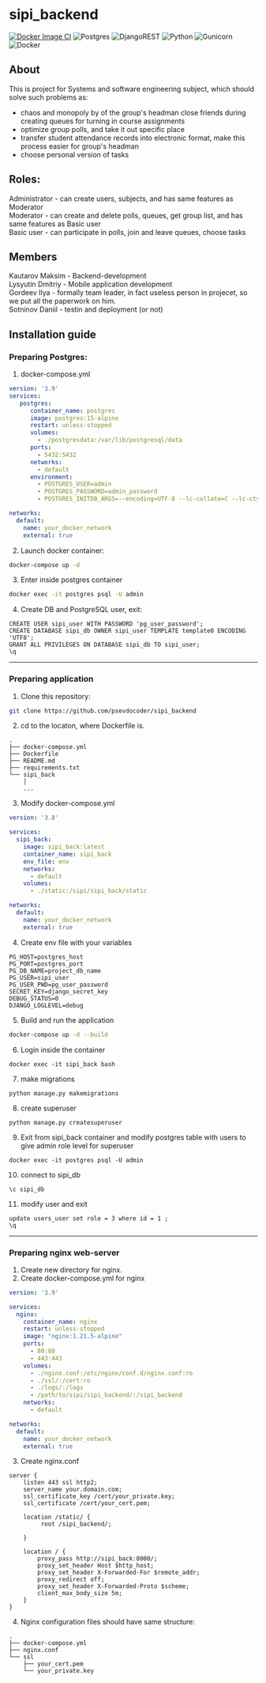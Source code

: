 # sipi_backend
[![Docker Image CI](https://github.com/psevdocoder/sipi_backend/actions/workflows/sipi_update.yaml/badge.svg)](https://github.com/psevdocoder/sipi_backend/actions/workflows/sipi_update.yaml)
![Postgres](https://img.shields.io/badge/postgres-%23316192.svg?style=for-the-badge&logo=postgresql&logoColor=white)
![DjangoREST](https://img.shields.io/badge/DJANGO-REST-ff1709?style=for-the-badge&logo=django&logoColor=white&color=ff1709&labelColor=gray)
![Python](https://img.shields.io/badge/python-3670A0?style=for-the-badge&logo=python&logoColor=ffdd54)
![Gunicorn](https://img.shields.io/badge/gunicorn-%298729.svg?style=for-the-badge&logo=gunicorn&logoColor=white)
![Docker](https://img.shields.io/badge/docker-%230db7ed.svg?style=for-the-badge&logo=docker&logoColor=white)

## About
This is project for Systems and software engineering subject, which should solve such problems as:
- chaos and monopoly by of the group's headman close friends during creating queues for turning in course assignments
- optimize group polls, and take it out specific place
- transfer student attendance records into electronic format, make this process easier for group's headman
- choose personal version of tasks

## Roles:
Administrator - can create users, subjects, and has same features as Moderator \
Moderator - can create and delete polls, queues, get group list, and has same features as Basic user \
Basic user - can participate in polls, join and leave queues, choose tasks

## Members
Kautarov Maksim - Backend-development \
Lysyutin Dmitriy - Mobile application development \
Gordeev Ilya - formally team leader, in fact useless person in projecet, so we put all the paperwork on him.\
Sotninov Daniil - testin and deployment (or not)

## Installation guide
### Preparing Postgres:
1. docker-compose.yml
```yml
version: '3.9'
services:
   postgres:
      container_name: postgres
      image: postgres:15-alpine
      restart: unless-stopped
      volumes:
        - ./postgresdata:/var/lib/postgresql/data
      ports:
        - 5432:5432
      networks:
        - default
      environment:
        - POSTGRES_USER=admin
        - POSTGRES_PASSWORD=admin_password
        - POSTGRES_INITDB_ARGS=--encoding=UTF-8 --lc-collate=C --lc-ctype=C

networks:
  default:
    name: your_docker_network
    external: true
```
2. Launch docker container:
```bash
docker-compose up -d
```
3. Enter inside postgres container
```bash
docker exec -it postgres psql -U admin
```
4. Create DB and PostgreSQL user, exit:
```postgresql
CREATE USER sipi_user WITH PASSWORD 'pg_user_password';
CREATE DATABASE sipi_db OWNER sipi_user TEMPLATE template0 ENCODING 'UTF8';
GRANT ALL PRIVILEGES ON DATABASE sipi_db TO sipi_user;
\q
```
---
### Preparing application
1. Clone this repository:
```bash
git clone https://github.com/psevdocoder/sipi_backend
```

2. cd to the locaton, where Dockerfile is.
```
.
├── docker-compose.yml
├── Dockerfile
├── README.md
├── requirements.txt
└── sipi_back
    │   
    ...
```

3. Modify docker-compose.yml
```yaml
version: '3.8'

services:
  sipi_back:
    image: sipi_back:latest
    container_name: sipi_back
    env_file: env
    networks:
      - default
    volumes:
      - ./static:/sipi/sipi_back/static

networks:
  default:
    name: your_docker_network
    external: true
```

4. Create env file with your variables
```env
PG_HOST=postgres_host
PG_PORT=postgres_port
PG_DB_NAME=project_db_name
PG_USER=sipi_user
PG_USER_PWD=pg_user_password
SECRET_KEY=django_secret_key
DEBUG_STATUS=0
DJANGO_LOGLEVEL=debug
```

5. Build and run the application
```bash
docker-compose up -d --build
```

6. Login inside the container
```
docker exec -it sipi_back bash
```

7. make migrations
```
python manage.py makemigrations
```

8. create superuser
```
python manage.py createsuperuser
```

9. Exit from sipi_back container and modify postgres table with users to give admin role level for superuser
```
docker exec -it postgres psql -U admin
```

10. connect to sipi_db
```postgresql
\c sipi_db
```

11. modify user and exit
```postgresql
update users_user set role = 3 where id = 1 ;
\q
```

---
### Preparing nginx web-server

1. Create new directory for nginx.
2. Create docker-compose.yml for nginx
```yml
version: '3.9'

services:
  nginx:
    container_name: nginx
    restart: unless-stopped
    image: "nginx:1.21.5-alpine"
    ports:
      - 80:80
      - 443:443
    volumes:
      - ./nginx.conf:/etc/nginx/conf.d/nginx.conf:ro
      - ./ssl/:/cert:ro
      - ./logs/:/logs
      - /path/to/sipi/sipi_backend/:/sipi_backend
    networks:
      - default

networks:
  default:
    name: your_docker_network
    external: true
```

3. Create nginx.conf
```nginx
server {
    listen 443 ssl http2;
    server_name your.domain.com;
    ssl_certificate_key /cert/your_private.key;
    ssl_certificate /cert/your_cert.pem;
    
    location /static/ {
         root /sipi_backend/;

    }

    location / {
        proxy_pass http://sipi_back:8000/;
        proxy_set_header Host $http_host;
        proxy_set_header X-Forwarded-For $remote_addr;
        proxy_redirect off;
        proxy_set_header X-Forwarded-Proto $scheme;
        client_max_body_size 5m;
    }
}
```

4. Nginx configuration files should have same structure:
```
.
├── docker-compose.yml
├── nginx.conf
└── ssl
    ├── your_cert.pem
    └── your_private.key
```
